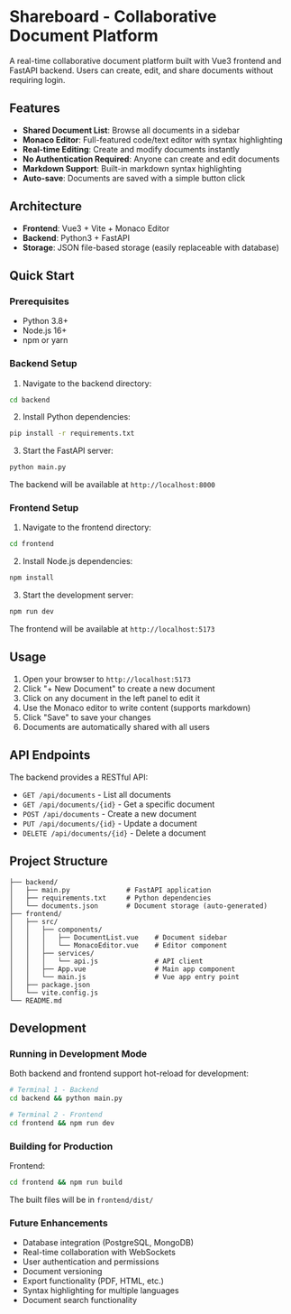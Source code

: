 # Shareboard - Collaborative Document Platform

A real-time collaborative document platform built with Vue3 frontend and FastAPI backend. Users can create, edit, and share documents without requiring login.

## Features

- **Shared Document List**: Browse all documents in a sidebar
- **Monaco Editor**: Full-featured code/text editor with syntax highlighting
- **Real-time Editing**: Create and modify documents instantly
- **No Authentication Required**: Anyone can create and edit documents
- **Markdown Support**: Built-in markdown syntax highlighting
- **Auto-save**: Documents are saved with a simple button click

## Architecture

- **Frontend**: Vue3 + Vite + Monaco Editor
- **Backend**: Python3 + FastAPI
- **Storage**: JSON file-based storage (easily replaceable with database)

## Quick Start

### Prerequisites

- Python 3.8+
- Node.js 16+
- npm or yarn

### Backend Setup

1. Navigate to the backend directory:
```bash
cd backend
```

2. Install Python dependencies:
```bash
pip install -r requirements.txt
```

3. Start the FastAPI server:
```bash
python main.py
```

The backend will be available at `http://localhost:8000`

### Frontend Setup

1. Navigate to the frontend directory:
```bash
cd frontend
```

2. Install Node.js dependencies:
```bash
npm install
```

3. Start the development server:
```bash
npm run dev
```

The frontend will be available at `http://localhost:5173`

## Usage

1. Open your browser to `http://localhost:5173`
2. Click "+ New Document" to create a new document
3. Click on any document in the left panel to edit it
4. Use the Monaco editor to write content (supports markdown)
5. Click "Save" to save your changes
6. Documents are automatically shared with all users

## API Endpoints

The backend provides a RESTful API:

- `GET /api/documents` - List all documents
- `GET /api/documents/{id}` - Get a specific document
- `POST /api/documents` - Create a new document
- `PUT /api/documents/{id}` - Update a document
- `DELETE /api/documents/{id}` - Delete a document

## Project Structure

```
├── backend/
│   ├── main.py              # FastAPI application
│   ├── requirements.txt     # Python dependencies
│   └── documents.json       # Document storage (auto-generated)
├── frontend/
│   ├── src/
│   │   ├── components/
│   │   │   ├── DocumentList.vue    # Document sidebar
│   │   │   └── MonacoEditor.vue    # Editor component
│   │   ├── services/
│   │   │   └── api.js              # API client
│   │   ├── App.vue                 # Main app component
│   │   └── main.js                 # Vue app entry point
│   ├── package.json
│   └── vite.config.js
└── README.md
```

## Development

### Running in Development Mode

Both backend and frontend support hot-reload for development:

```bash
# Terminal 1 - Backend
cd backend && python main.py

# Terminal 2 - Frontend  
cd frontend && npm run dev
```

### Building for Production

Frontend:
```bash
cd frontend && npm run build
```

The built files will be in `frontend/dist/`

### Future Enhancements

- Database integration (PostgreSQL, MongoDB)
- Real-time collaboration with WebSockets
- User authentication and permissions
- Document versioning
- Export functionality (PDF, HTML, etc.)
- Syntax highlighting for multiple languages
- Document search functionality
